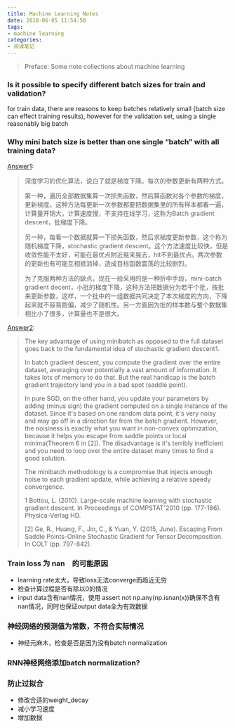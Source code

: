 ```yaml
---
title: Machine Learning Notes
date: 2018-06-05 11:54:50
tags:
- machine learning
categories:
- 阅读笔记
---
```

> Preface: Some note collections about machine learning
### Is it possible to specify different batch sizes for train and validation?
for train data, there are reasons to keep batches relatively small (batch size can effect training results), however for the validation set, using a single reasonably big batch

### Why mini batch size is better than one single “batch” with all training data?
[Answer1](http://hp.stuhome.net/index.php/2016/09/20/tensorflow_batch_minibatch/):
> 深度学习的优化算法，说白了就是梯度下降。每次的参数更新有两种方式。
>
> 第一种，遍历全部数据集算一次损失函数，然后算函数对各个参数的梯度，更新梯度。这种方法每更新一次参数都要把数据集里的所有样本都看一遍，计算量开销大，计算速度慢，不支持在线学习，这称为Batch gradient descent，批梯度下降。
>
> 另一种，每看一个数据就算一下损失函数，然后求梯度更新参数，这个称为随机梯度下降，stochastic gradient descent。这个方法速度比较快，但是收敛性能不太好，可能在最优点附近晃来晃去，hit不到最优点。两次参数的更新也有可能互相抵消掉，造成目标函数震荡的比较剧烈。
>
> 为了克服两种方法的缺点，现在一般采用的是一种折中手段，mini-batch gradient decent，小批的梯度下降，这种方法把数据分为若干个批，按批来更新参数，这样，一个批中的一组数据共同决定了本次梯度的方向，下降起来就不容易跑偏，减少了随机性。另一方面因为批的样本数与整个数据集相比小了很多，计算量也不是很大。

[Answer2](https://datascience.stackexchange.com/questions/16807/why-mini-batch-size-is-better-than-one-single-batch-with-all-training-data):
>The key advantage of using minibatch as opposed to the full dataset goes back to the fundamental idea of stochastic gradient descent1.
>
>In batch gradient descent, you compute the gradient over the entire dataset, averaging over potentially a vast amount of information. It takes lots of memory to do that. But the real handicap is the batch gradient trajectory land you in a bad spot (saddle point).
>
>In pure SGD, on the other hand, you update your parameters by adding (minus sign) the gradient computed on a single instance of the dataset. Since it's based on one random data point, it's very noisy and may go off in a direction far from the batch gradient. However, the noisiness is exactly what you want in non-convex optimization, because it helps you escape from saddle points or local minima(Theorem 6 in [2]). The disadvantage is it's terribly inefficient and you need to loop over the entire dataset many times to find a good solution.
>
>The minibatch methodology is a compromise that injects enough noise to each gradient update, while achieving a relative speedy convergence.
>
>1 Bottou, L. (2010). Large-scale machine learning with stochastic gradient descent. In Proceedings of COMPSTAT'2010 (pp. 177-186). Physica-Verlag HD.
>
>[2] Ge, R., Huang, F., Jin, C., & Yuan, Y. (2015, June). Escaping From Saddle Points-Online Stochastic Gradient for Tensor Decomposition. In COLT (pp. 797-842).

### Train loss 为 nan　的可能原因
 + learning rate太大，导致loss无法converge而趋近无穷
 + 检查计算过程是否有除以0的情况
 + input data含有nan情况，使用 assert not np.any(np.isnan(x))确保不含有nan情况，同时也保证output data全为有效数据

### 神经网络的预测值为常数，不符合实际情况
 + 神经元麻木，检查是否是因为没有batch normalization

### RNN神经网络添加batch normalization?

### 防止过拟合
 + 修改合适的weight_decay
 + 减小学习速度
 + 增加数据

